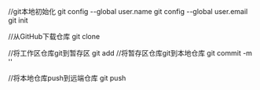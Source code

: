 //git本地初始化
git config --global user.name
git config --global user.email
git init

//从GitHub下载仓库
git clone 

//将工作区仓库git到暂存区
git add
//将暂存区仓库git到本地仓库
git commit -m ''

//将本地仓库push到远端仓库
git push
